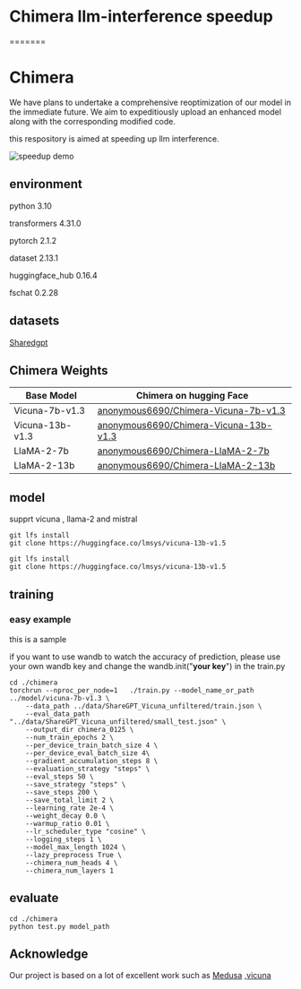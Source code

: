 
# Chimera llm-interference speedup
=======
# Chimera 

We have plans to undertake a comprehensive reoptimization of our model in the immediate future. We aim to expeditiously upload an enhanced model along with the corresponding modified code.

this respository is aimed at speeding up  llm interference.

![speedup demo](/data/demo.gif)

## environment
python 3.10

transformers 4.31.0

pytorch 2.1.2

dataset 2.13.1

huggingface_hub     0.16.4 

fschat 0.2.28

## datasets
[Sharedgpt](https://huggingface.co/datasets/Aeala/ShareGPT_Vicuna_unfiltered)


## Chimera Weights
|Base Model|Chimera on hugging Face|
|-------|-------|
|Vicuna-7b-v1.3|[anonymous6690/Chimera-Vicuna-7b-v1.3](https://huggingface.co/anonymous6690/Chimera-Vicuna-7b-v1.3)|
|Vicuna-13b-v1.3|[anonymous6690/Chimera-Vicuna-13b-v1.3](https://huggingface.co/anonymous6690/Chimera-Vicuna-13b-v1.3)|
|LlaMA-2-7b|[anonymous6690/Chimera-LlaMA-2-7b](https://huggingface.co/anonymous6690/Chimera-LlaMA-2-7b)|
|LlaMA-2-13b|[anonymous6690/Chimera-LlaMA-2-13b](https://huggingface.co/anonymous6690/Chimera-LlaMA-2-13b)|


## model
supprt vicuna , llama-2  and mistral
```
git lfs install
git clone https://huggingface.co/lmsys/vicuna-13b-v1.5
```
```
git lfs install
git clone https://huggingface.co/lmsys/vicuna-13b-v1.5
```

## training

### easy example
this is a sample

if you want to use wandb to watch the accuracy of prediction, please use your own wandb key and change the wandb.init("**your key**") in the train.py

```
cd ./chimera
torchrun --nproc_per_node=1   ./train.py --model_name_or_path ../model/vicuna-7b-v1.3 \
    --data_path ../data/ShareGPT_Vicuna_unfiltered/train.json \
    --eval_data_path  "../data/ShareGPT_Vicuna_unfiltered/small_test.json" \
    --output_dir chimera_0125 \
    --num_train_epochs 2 \
    --per_device_train_batch_size 4 \
    --per_device_eval_batch_size 4\
    --gradient_accumulation_steps 8 \
    --evaluation_strategy "steps" \
    --eval_steps 50 \
    --save_strategy "steps" \
    --save_steps 200 \
    --save_total_limit 2 \
    --learning_rate 2e-4 \
    --weight_decay 0.0 \
    --warmup_ratio 0.01 \
    --lr_scheduler_type "cosine" \
    --logging_steps 1 \
    --model_max_length 1024 \
    --lazy_preprocess True \
    --chimera_num_heads 4 \
    --chimera_num_layers 1
```


## evaluate

```
cd ./chimera
python test.py model_path
```

## Acknowledge 
Our project is based on a lot of excellent work such as [Medusa](https://github.com/FasterDecoding/Medusa)  ,[vicuna](https://vicuna.lmsys.org/)









